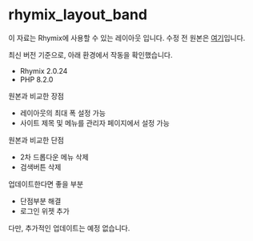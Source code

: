 # rhymix_layout_band

이 자료는 Rhymix에 사용할 수 있는 레이아웃 입니다. 수정 전 원본은 [여기](https://xetown.com/download/1150710)입니다.

최신 버전 기준으로, 아래 환경에서 작동을 확인했습니다.

-   Rhymix 2.0.24
-   PHP 8.2.0

원본과 비교한 장점

- 레이아웃의 최대 폭 설정 가능
- 사이트 제목 및 메뉴를 관리자 페이지에서 설정 가능

원본과 비교한 단점

- 2차 드롭다운 메뉴 삭제
- 검색버튼 삭제

업데이트한다면 좋을 부분

- 단점부분 해결
- 로그인 위젯 추가

다만, 추가적인 업데이트는 예정 없습니다.
